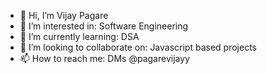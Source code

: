 - 👋 Hi, I’m Vijay Pagare
- 👀 I’m interested in: Software Engineering
- 🌱 I’m currently learning: DSA
- 💞️ I’m looking to collaborate on: Javascript based projects
- 📫 How to reach me: DMs @pagarevijayy

<!---
pagarevijayy/pagarevijayy is a ✨ special ✨ repository because its `README.md` (this file) appears on your GitHub profile.
You can click the Preview link to take a look at your changes.
--->
